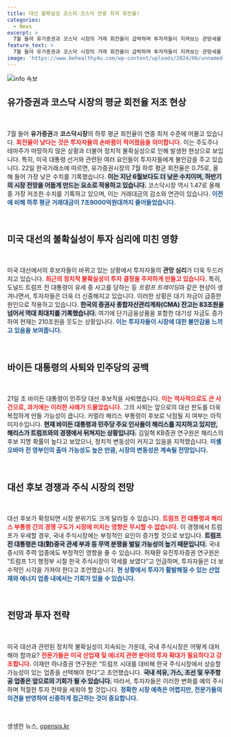 ```yaml
---
title: 대선 불확실성 코스피·코스닥 연중 최저 회전율!
categories:
  - News
excerpt: >
  7월 들어 유가증권과 코스닥 시장의 거래 회전율이 급락하며 투자자들이 지켜보는 관망세를 보이고 있다. 미국 대선 변수와 불확실성 속, 대기 자금이 급증하고 증시의 향후 변동성이 커질 것으로 예상된다.
feature_text: >
  7월 들어 유가증권과 코스닥 시장의 거래 회전율이 급락하며 투자자들이 지켜보는 관망세를 보이고 있다. 미국 대선 변수와 불확실성 속, 대기 자금이 급증하고 증시의 향후 변동성이 커질 것으로 예상된다.
image: 'https://www.behealthy4u.com/wp-content/uploads/2024/06/unnamed-file.png'
---
```


<p><img src="https://www.behealthy4u.com/wp-content/uploads/2024/06/unnamed-file.png" alt="info 속보" /></p>

<h2 data-ke-size="size26">유가증권과 코스닥 시장의 평균 회전율 저조 현상</h2>

<p data-ke-size="size16">&nbsp;</p>

<p>7월 들어 <strong>유가증권</strong>과 <strong>코스닥시장</strong>의 하루 평균 회전율이 연중 최저 수준에 머물고 있습니다. <b><span style="color: #ee2323;">회전율이 낮다는 것은 투자자들의 손바뀜이 적어졌음을 의미합니다.</span></b> 이는 주도주나 테마주가 마땅하지 않은 상황과 더불어 정치적 불확실성으로 인해 발생한 현상으로 보입니다. 특히, 미국 대통령 선거와 관련된 여러 요인들이 투자자들에게 불안감을 주고 있습니다. 22일 한국거래소에 따르면, 유가증권시장의 7월 하루 평균 회전율은 0.75로, 올해 들어 가장 낮은 수치를 기록했습니다. <b><span style="background-color: #21538527;">이는 지난 6월보다도 더 낮은 수치이며, 하반기의 시장 전망을 어둡게 만드는 요소로 작용하고 있습니다.</span></b> 코스닥시장 역시 1.47로 올해 중 가장 저조한 수치를 기록하고 있으며, 이는 거래대금의 감소와 연관이 있습니다. <b><span style="color: #1a5490;">이전에 비해 하루 평균 거래대금이 7조9000억원대까지 줄어들었습니다.</span></b></p>

<p data-ke-size="size16">&nbsp;</p>

<h2 data-ke-size="size26">미국 대선의 불확실성이 투자 심리에 미친 영향</h2>

<p data-ke-size="size16">&nbsp;</p>

<p>미국 대선에서의 후보자들이 바뀌고 있는 상황에서 투자자들의 <strong>관망 심리</strong>가 더욱 두드러지고 있습니다. <b><span style="color: #ee2323;">최근의 정치적 불확실성이 투자 결정을 주저하게 만들고 있습니다.</span></b> 특히, 도널드 트럼프 전 대통령이 유세 중 사고를 당하는 등 <em>트럼프 트레이딩</em>과 같은 현상이 생겨나면서, 투자자들은 더욱 더 신중해지고 있습니다. 이러한 상황은 대기 자금이 급증한 원인으로 작용하고 있습니다. <b><span style="background-color: #21538527;">한국의 증권사 종합자산관리계좌(CMA) 잔고는 83조원을 넘어서 역대 최대치를 기록했습니다.</span></b> 여기에 단기금융상품을 포함한 대기성 자금도 증가하여 현재는 210조원을 웃도는 상황입니다. <b><span style="color: #1a5490;">이는 투자자들이 시장에 대한 불안감을 느끼고 있음을 보여줍니다.</span></b></p>

<p data-ke-size="size16">&nbsp;</p>

<h2 data-ke-size="size26">바이든 대통령의 사퇴와 민주당의 공백</h2>

<p data-ke-size="size16">&nbsp;</p>

<p>21일 조 바이든 대통령이 민주당 대선 후보직을 사퇴했습니다. <b><span style="color: #ee2323;">이는 역사적으로도 큰 사건으로, 과거에는 이러한 사례가 드물었습니다.</span></b> 그의 사퇴는 앞으로의 대선 판도를 더욱 복잡하게 만들 가능성이 큽니다. 카멀라 해리스 부통령이 후보로 낙점될 지 여부는 아직 미지수입니다. <b><span style="background-color: #21538527;">현재 바이든 대통령과 민주당 주요 인사들이 해리스를 지지하고 있지만, 해리스가 트럼프와의 경쟁에서 뒤쳐지는 상황입니다.</span></b> 김일혁 KB증권 연구원은 해리스의 후보 지명 확률이 높다고 보았으나, 정치적 변동성이 커지고 있음을 지적했습니다. <b><span style="color: #1a5490;">미셸 오바마 전 영부인의 출마 가능성도 높은 만큼, 시장의 변동성은 계속될 전망입니다.</span></b></p>

<p data-ke-size="size16">&nbsp;</p>

<h2 data-ke-size="size26">대선 후보 경쟁과 주식 시장의 전망</h2>

<p data-ke-size="size16">&nbsp;</p>

<p>대선 후보가 확정되면 시장 분위기도 크게 달라질 수 있습니다. <b><span style="color: #ee2323;">트럼프 전 대통령과 해리스 부통령 간의 경쟁 구도가 시장에 미치는 영향은 무시할 수 없습니다.</span></b> 이 경쟁에서 트럼프가 우세할 경우, 국내 주식시장에는 부정적인 요인이 증가할 것으로 보입니다. <b><span style="background-color: #21538527;">트럼프 전 대통령은 대(對)중국 관세 부과 등 무역 분쟁을 벌일 가능성이 높기 때문입니다.</span></b> 국내 증시의 주력 업종에도 부정적인 영향을 줄 수 있습니다. 허재환 유진투자증권 연구원은 “트럼프 1기 행정부 시절 한국 주식시장이 약세를 보였다”고 언급하며, 투자자들은 더 보수적인 시각을 가져야 한다고 조언했습니다. <b><span style="color: #1a5490;">현 상황에서 투자가 활발해질 수 있는 산업재와 에너지 업종 내에서는 기회가 있을 수 있습니다.</span></b></p>

<p data-ke-size="size16">&nbsp;</p>

<h2 data-ke-size="size26">전망과 투자 전략</h2>

<p data-ke-size="size16">&nbsp;</p>

<p>미국 대선과 관련된 정치적 불확실성이 지속되는 가운데, 국내 주식시장은 어떻게 대처해야 할까요? <b><span style="color: #ee2323;">전문가들은 미국 산업재 및 에너지 관련 분야의 투자 확대가 필요하다고 강조합니다.</span></b> 이재만 하나증권 연구원은 “트럼프 시대를 대비해 한국 주식시장에서 상승할 가능성이 있는 업종을 선택해야 한다”고 조언했습니다. <b><span style="background-color: #21538527;">국내 석유, 가스, 조선 및 우주항공 업종은 앞으로의 기회가 될 수 있습니다.</span></b> 따라서, 투자자들은 이러한 변화를 예의 주시하며 적절한 투자 전략을 세워야 할 것입니다. <b><span style="color: #1a5490;">정확한 시장 예측은 어렵지만, 전문가들의 의견을 반영하여 신중하게 접근하는 것이 중요합니다.</span></b></p>

<p data-ke-size="size16">&nbsp;</p>
생생한 뉴스, <a href="https://opensis.kr" rel="dofollow">opensis.kr</a>


